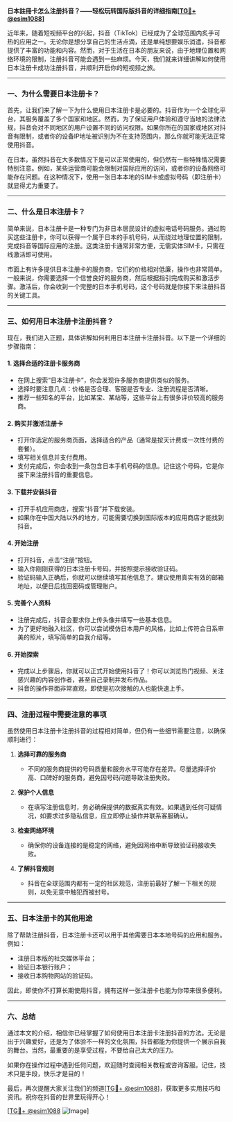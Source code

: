 **日本註冊卡怎么注册抖音？——轻松玩转国际版抖音的详细指南[[TG💪+ @esim1088](https://t.me/s/esim1088)]**

近年来，随着短视频平台的兴起，抖音（TikTok）已经成为了全球范围内炙手可热的应用之一。无论你是想分享自己的生活点滴，还是单纯想要娱乐消遣，抖音都提供了丰富的功能和内容。然而，对于生活在日本的朋友来说，由于地理位置和网络环境的限制，注册抖音可能会遇到一些麻烦。今天，我们就来详细讲解如何使用日本注册卡成功注册抖音，并顺利开启你的短视频之旅。

---

### 一、为什么需要日本注册卡？

首先，让我们来了解一下为什么使用日本注册卡是必要的。抖音作为一个全球化平台，其服务覆盖了多个国家和地区。然而，为了保证用户体验和遵守当地的法律法规，抖音会对不同地区的用户设置不同的访问权限。如果你所在的国家或地区对抖音有限制，或者你的设备IP地址被识别为不在支持范围内，那么你就可能无法正常使用抖音。

在日本，虽然抖音在大多数情况下是可以正常使用的，但仍然有一些特殊情况需要特别注意。例如，某些运营商可能会限制对国际应用的访问，或者你的设备网络可能存在问题。在这种情况下，使用一张日本本地的SIM卡或虚拟号码（即注册卡）就显得尤为重要了。

---

### 二、什么是日本注册卡？

简单来说，日本注册卡是一种专门为非日本居民设计的虚拟电话号码服务。通过购买这些注册卡，你可以获得一个属于日本的手机号码，从而绕过地理位置的限制，完成抖音等国际应用的注册。这类注册卡通常非常方便，无需实体SIM卡，只需在线激活即可使用。

市面上有许多提供日本注册卡的服务商，它们的价格相对低廉，操作也非常简单。一般来说，你需要选择一个信誉良好的服务商，然后根据指引完成购买和激活步骤。激活后，你会收到一个完整的日本手机号码，这个号码就是你接下来注册抖音的关键工具。

---

### 三、如何用日本注册卡注册抖音？

现在，我们进入正题，具体讲解如何利用日本注册卡注册抖音。以下是一个详细的步骤指南：

#### 1. **选择合适的注册卡服务商**
   - 在网上搜索“日本注册卡”，你会发现许多服务商提供类似的服务。
   - 选择时要注意几点：价格是否合理、客服是否专业、注册流程是否清晰。
   - 推荐一些知名的平台，比如某宝、某站等，这些平台上有很多评价较高的服务商。

#### 2. **购买并激活注册卡**
   - 打开你选定的服务商页面，选择适合的产品（通常是按天计费或一次性付费的套餐）。
   - 填写相关信息并支付费用。
   - 支付完成后，你会收到一条包含日本手机号码的信息。记住这个号码，它是你接下来注册抖音的重要信息。

#### 3. **下载并安装抖音**
   - 打开手机应用商店，搜索“抖音”并下载安装。
   - 如果你在中国大陆以外的地方，可能需要切换到国际版本的应用商店才能找到抖音。

#### 4. **开始注册**
   - 打开抖音，点击“注册”按钮。
   - 输入你刚刚获得的日本注册卡号码，并按照提示接收验证码。
   - 验证码输入正确后，你就可以继续填写其他信息了。建议使用真实有效的邮箱地址，以便日后找回密码或管理账户。

#### 5. **完善个人资料**
   - 注册完成后，抖音会要求你上传头像并填写一些基本信息。
   - 为了更好地融入社区，你可以尝试模仿日本用户的风格，比如上传符合日系审美的照片，填写简单的自我介绍等。

#### 6. **开始探索**
   - 完成以上步骤后，你就可以正式开始使用抖音了！你可以浏览热门视频、关注感兴趣的内容创作者，甚至自己录制并发布作品。
   - 抖音的操作界面非常直观，即使是初次接触的人也能快速上手。

---

### 四、注册过程中需要注意的事项

虽然使用日本注册卡注册抖音的过程相对简单，但仍有一些细节需要注意，以确保顺利进行：

1. **选择可靠的服务商**  
   - 不同的服务商提供的号码质量和服务水平可能存在差异。尽量选择评价高、口碑好的服务商，避免因号码问题导致注册失败。

2. **保护个人信息**  
   - 在填写注册信息时，务必确保提供的数据真实有效。如果遇到任何可疑情况，如要求过多隐私信息，应立即停止操作并联系客服确认。

3. **检查网络环境**  
   - 确保你的设备连接的是稳定的网络，避免因网络中断导致验证码接收失败。

4. **了解抖音规则**  
   - 抖音在全球范围内都有一定的社区规范，注册前最好了解一下相关的规则，以免无意中触犯而被封号。

---

### 五、日本注册卡的其他用途

除了帮助注册抖音，日本注册卡还可以用于其他需要日本本地号码的应用和服务。例如：
- 注册日本版的社交媒体平台；
- 验证日本银行账户；
- 接收日本购物网站的验证码。

因此，即使你不打算长期使用抖音，拥有这样一张注册卡也能为你带来很多便利。

---

### 六、总结

通过本文的介绍，相信你已经掌握了如何使用日本注册卡注册抖音的方法。无论是出于兴趣爱好，还是为了体验不一样的文化氛围，抖音都能为你提供一个展示自我的舞台。当然，最重要的是享受过程，不要给自己太大的压力。

如果你在操作过程中遇到任何问题，欢迎随时查阅相关教程或咨询客服。记住，技术只是手段，快乐才是目的！

最后，再次提醒大家关注我们的频道[[TG💪+ @esim1088](https://t.me/s/esim1088)]，获取更多实用技巧和资讯。祝你在抖音的世界里玩得开心！

[[TG💪+ @esim1088](https://t.me/s/esim1088) ![Image](https://i.postimg.cc/4NQfJmqS/Snipaste-2025-05-13-00-14-12.png)]